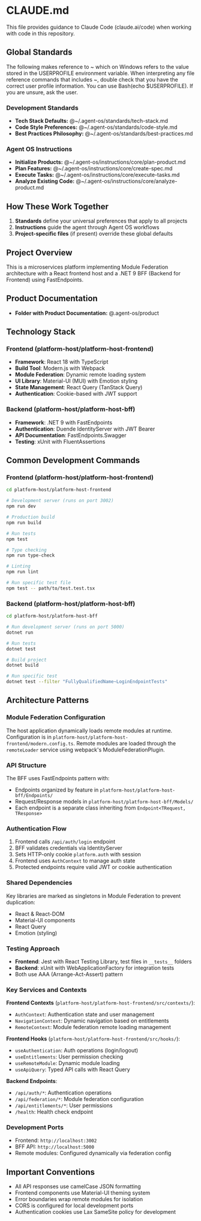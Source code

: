 # CLAUDE.md

This file provides guidance to Claude Code (claude.ai/code) when working with code in this repository.

## Global Standards

The following makes reference to ~ which on Windows refers to the value stored in the USERPROFILE environment variable. When interpreting any file reference commands that includes ~, double check that you have the correct user profile information. You can use Bash(echo $USERPROFILE). If you are unsure, ask the user.

### Development Standards

-   **Tech Stack Defaults:** @~/.agent-os/standards/tech-stack.md
-   **Code Style Preferences:** @~/.agent-os/standards/code-style.md
-   **Best Practices Philosophy:** @~/.agent-os/standards/best-practices.md

### Agent OS Instructions

-   **Initialize Products:** @~/.agent-os/instructions/core/plan-product.md
-   **Plan Features:** @~/.agent-os/instructions/core/create-spec.md
-   **Execute Tasks:** @~/.agent-os/instructions/core/execute-tasks.md
-   **Analyze Existing Code:** @~/.agent-os/instructions/core/analyze-product.md

## How These Work Together

1. **Standards** define your universal preferences that apply to all projects
2. **Instructions** guide the agent through Agent OS workflows
3. **Project-specific files** (if present) override these global defaults

## Project Overview

This is a microservices platform implementing Module Federation architecture with a React frontend host and a .NET 9 BFF (Backend for Frontend) using FastEndpoints.

## Product Documentation

-   **Folder with Product Documentation:** @.agent-os/product

## Technology Stack

### Frontend (platform-host/platform-host-frontend)

-   **Framework**: React 18 with TypeScript
-   **Build Tool**: Modern.js with Webpack
-   **Module Federation**: Dynamic remote loading system
-   **UI Library**: Material-UI (MUI) with Emotion styling
-   **State Management**: React Query (TanStack Query)
-   **Authentication**: Cookie-based with JWT support

### Backend (platform-host/platform-host-bff)

-   **Framework**: .NET 9 with FastEndpoints
-   **Authentication**: Duende IdentityServer with JWT Bearer
-   **API Documentation**: FastEndpoints.Swagger
-   **Testing**: xUnit with FluentAssertions

## Common Development Commands

### Frontend (platform-host/platform-host-frontend)

```bash
cd platform-host/platform-host-frontend

# Development server (runs on port 3002)
npm run dev

# Production build
npm run build

# Run tests
npm test

# Type checking
npm run type-check

# Linting
npm run lint

# Run specific test file
npm test -- path/to/test.test.tsx
```

### Backend (platform-host/platform-host-bff)

```bash
cd platform-host/platform-host-bff

# Run development server (runs on port 5000)
dotnet run

# Run tests
dotnet test

# Build project
dotnet build

# Run specific test
dotnet test --filter "FullyQualifiedName~LoginEndpointTests"
```

## Architecture Patterns

### Module Federation Configuration

The host application dynamically loads remote modules at runtime. Configuration is in `platform-host/platform-host-frontend/modern.config.ts`. Remote modules are loaded through the `remoteLoader` service using webpack's ModuleFederationPlugin.

### API Structure

The BFF uses FastEndpoints pattern with:

-   Endpoints organized by feature in `platform-host/platform-host-bff/Endpoints/`
-   Request/Response models in `platform-host/platform-host-bff/Models/`
-   Each endpoint is a separate class inheriting from `Endpoint<TRequest, TResponse>`

### Authentication Flow

1. Frontend calls `/api/auth/login` endpoint
2. BFF validates credentials via IdentityServer
3. Sets HTTP-only cookie `platform.auth` with session
4. Frontend uses `AuthContext` to manage auth state
5. Protected endpoints require valid JWT or cookie authentication

### Shared Dependencies

Key libraries are marked as singletons in Module Federation to prevent duplication:

-   React & React-DOM
-   Material-UI components
-   React Query
-   Emotion (styling)

### Testing Approach

-   **Frontend**: Jest with React Testing Library, test files in `__tests__` folders
-   **Backend**: xUnit with WebApplicationFactory for integration tests
-   Both use AAA (Arrange-Act-Assert) pattern

### Key Services and Contexts

**Frontend Contexts** (`platform-host/platform-host-frontend/src/contexts/`):

-   `AuthContext`: Authentication state and user management
-   `NavigationContext`: Dynamic navigation based on entitlements
-   `RemoteContext`: Module federation remote loading management

**Frontend Hooks** (`platform-host/platform-host-frontend/src/hooks/`):

-   `useAuthentication`: Auth operations (login/logout)
-   `useEntitlements`: User permission checking
-   `useRemoteModule`: Dynamic module loading
-   `useApiQuery`: Typed API calls with React Query

**Backend Endpoints**:

-   `/api/auth/*`: Authentication operations
-   `/api/federation/*`: Module federation configuration
-   `/api/entitlements/*`: User permissions
-   `/health`: Health check endpoint

### Development Ports

-   Frontend: `http://localhost:3002`
-   BFF API: `http://localhost:5000`
-   Remote modules: Configured dynamically via federation config

## Important Conventions

-   All API responses use camelCase JSON formatting
-   Frontend components use Material-UI theming system
-   Error boundaries wrap remote modules for isolation
-   CORS is configured for local development ports
-   Authentication cookies use Lax SameSite policy for development
